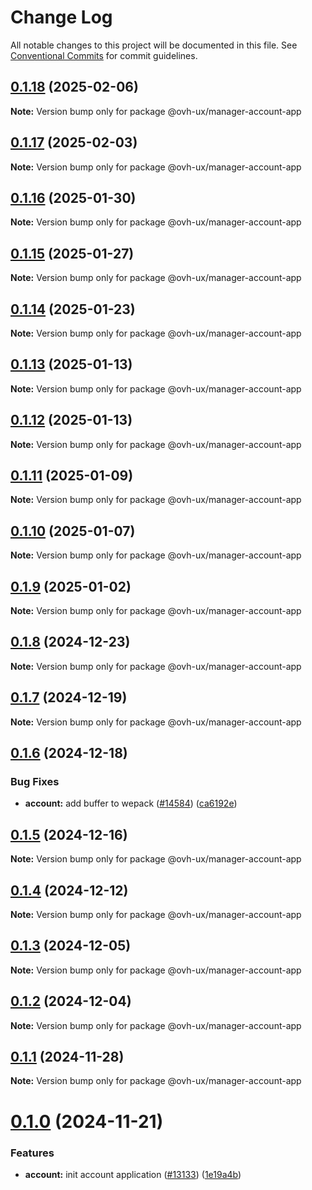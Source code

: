 # Change Log

All notable changes to this project will be documented in this file.
See [Conventional Commits](https://conventionalcommits.org) for commit guidelines.

## [0.1.18](https://github.com/ovh/manager/compare/@ovh-ux/manager-account-app@0.1.17...@ovh-ux/manager-account-app@0.1.18) (2025-02-06)

**Note:** Version bump only for package @ovh-ux/manager-account-app





## [0.1.17](https://github.com/ovh/manager/compare/@ovh-ux/manager-account-app@0.1.16...@ovh-ux/manager-account-app@0.1.17) (2025-02-03)

**Note:** Version bump only for package @ovh-ux/manager-account-app





## [0.1.16](https://github.com/ovh/manager/compare/@ovh-ux/manager-account-app@0.1.15...@ovh-ux/manager-account-app@0.1.16) (2025-01-30)

**Note:** Version bump only for package @ovh-ux/manager-account-app





## [0.1.15](https://github.com/ovh/manager/compare/@ovh-ux/manager-account-app@0.1.14...@ovh-ux/manager-account-app@0.1.15) (2025-01-27)

**Note:** Version bump only for package @ovh-ux/manager-account-app





## [0.1.14](https://github.com/ovh/manager/compare/@ovh-ux/manager-account-app@0.1.13...@ovh-ux/manager-account-app@0.1.14) (2025-01-23)

**Note:** Version bump only for package @ovh-ux/manager-account-app





## [0.1.13](https://github.com/ovh/manager/compare/@ovh-ux/manager-account-app@0.1.12...@ovh-ux/manager-account-app@0.1.13) (2025-01-13)

**Note:** Version bump only for package @ovh-ux/manager-account-app





## [0.1.12](https://github.com/ovh/manager/compare/@ovh-ux/manager-account-app@0.1.11...@ovh-ux/manager-account-app@0.1.12) (2025-01-13)

**Note:** Version bump only for package @ovh-ux/manager-account-app





## [0.1.11](https://github.com/ovh/manager/compare/@ovh-ux/manager-account-app@0.1.10...@ovh-ux/manager-account-app@0.1.11) (2025-01-09)

**Note:** Version bump only for package @ovh-ux/manager-account-app





## [0.1.10](https://github.com/ovh/manager/compare/@ovh-ux/manager-account-app@0.1.9...@ovh-ux/manager-account-app@0.1.10) (2025-01-07)

**Note:** Version bump only for package @ovh-ux/manager-account-app





## [0.1.9](https://github.com/ovh/manager/compare/@ovh-ux/manager-account-app@0.1.8...@ovh-ux/manager-account-app@0.1.9) (2025-01-02)

**Note:** Version bump only for package @ovh-ux/manager-account-app





## [0.1.8](https://github.com/ovh/manager/compare/@ovh-ux/manager-account-app@0.1.7...@ovh-ux/manager-account-app@0.1.8) (2024-12-23)

**Note:** Version bump only for package @ovh-ux/manager-account-app





## [0.1.7](https://github.com/ovh/manager/compare/@ovh-ux/manager-account-app@0.1.6...@ovh-ux/manager-account-app@0.1.7) (2024-12-19)

**Note:** Version bump only for package @ovh-ux/manager-account-app





## [0.1.6](https://github.com/ovh/manager/compare/@ovh-ux/manager-account-app@0.1.5...@ovh-ux/manager-account-app@0.1.6) (2024-12-18)


### Bug Fixes

* **account:** add buffer to wepack ([#14584](https://github.com/ovh/manager/issues/14584)) ([ca6192e](https://github.com/ovh/manager/commit/ca6192e1bdf48e71f004a0576966d2c3dfb42ab8))





## [0.1.5](https://github.com/ovh/manager/compare/@ovh-ux/manager-account-app@0.1.4...@ovh-ux/manager-account-app@0.1.5) (2024-12-16)

**Note:** Version bump only for package @ovh-ux/manager-account-app





## [0.1.4](https://github.com/ovh/manager/compare/@ovh-ux/manager-account-app@0.1.3...@ovh-ux/manager-account-app@0.1.4) (2024-12-12)

**Note:** Version bump only for package @ovh-ux/manager-account-app





## [0.1.3](https://github.com/ovh/manager/compare/@ovh-ux/manager-account-app@0.1.2...@ovh-ux/manager-account-app@0.1.3) (2024-12-05)

**Note:** Version bump only for package @ovh-ux/manager-account-app





## [0.1.2](https://github.com/ovh/manager/compare/@ovh-ux/manager-account-app@0.1.1...@ovh-ux/manager-account-app@0.1.2) (2024-12-04)

**Note:** Version bump only for package @ovh-ux/manager-account-app





## [0.1.1](https://github.com/ovh/manager/compare/@ovh-ux/manager-account-app@0.1.0...@ovh-ux/manager-account-app@0.1.1) (2024-11-28)

**Note:** Version bump only for package @ovh-ux/manager-account-app





# [0.1.0](https://github.com/ovh/manager/compare/@ovh-ux/manager-account-app@0.0.0...@ovh-ux/manager-account-app@0.1.0) (2024-11-21)


### Features

* **account:** init account application ([#13133](https://github.com/ovh/manager/issues/13133)) ([1e19a4b](https://github.com/ovh/manager/commit/1e19a4b8a88b030b4821746fa03324ae765f37cf))
